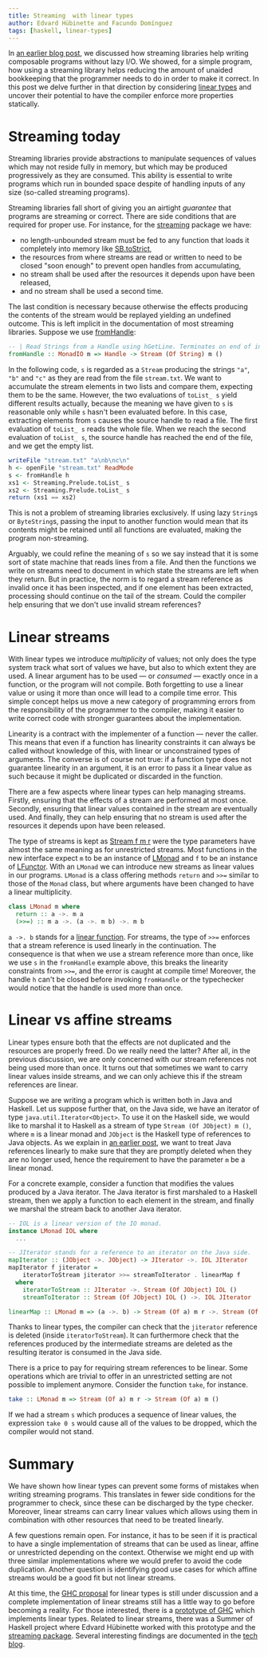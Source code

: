 ```yaml
---
title: Streaming  with linear types
author: Edvard Hübinette and Facundo Domínguez
tags: [haskell, linear-types]
---
```


In
[an earlier blog post](http://www.tweag.io/posts/2017-07-27-streaming-programs.html),
we discussed how streaming libraries
help writing composable programs without lazy I/O. We showed, for
a simple program, how using a streaming library helps reducing the
amount of unaided bookkeeping that the programmer needs to do in order
to make it correct. In this post we delve further in that direction
by considering
[linear types](http://www.tweag.io/posts/2017-03-13-linear-types.html)
and uncover their potential to have the compiler enforce more
properties statically.

# Streaming today

Streaming libraries provide abstractions to manipulate
sequences of values which may not reside fully in memory, but which
may be produced progressively as they are consumed. This ability is
essential to write programs which run in bounded space despite of
handling inputs of any size (so-called streaming programs).

Streaming libraries fall short of giving you an airtight _guarantee_
that programs are streaming or correct.
There are side conditions that are required for proper use. For instance,
for the [streaming](http://www.stackage.org/package/streaming) package we
have:

- no length-unbounded stream must be fed to any function that loads it
  completely into memory like
  [SB.toStrict](https://www.stackage.org/haddock/lts/streaming-bytestring/Data-ByteString-Streaming-Char8.html#v:toStrict),
- the resources from where streams are read or written to need to
  be closed "soon enough" to prevent open handles from accumulating,
- no stream shall be used after the resources it depends upon have
  been released,
- and no stream shall be used a second time.

The last condition is necessary because otherwise the effects producing
the contents of the stream would be replayed yielding an undefined outcome.
This is left implicit in the documentation of most streaming libraries.
Suppose we use
[fromHandle](https://www.stackage.org/haddock/lts-9.4/streaming-0.1.4.5/Streaming-Prelude.html#v:fromHandle):

```haskell
-- | Read Strings from a Handle using hGetLine. Terminates on end of input.
fromHandle :: MonadIO m => Handle -> Stream (Of String) m ()
```

In the following code, `s` is regarded as a `Stream` producing the strings `"a"`,
`"b"` and `"c"` as they are read from the file `stream.txt`.
We want to accumulate the stream elements in two lists
and compare them, expecting them to be the same. However, the two
evaluations of `toList_ s` yield different results actually, because
the meaning we have given to `s` is reasonable only while `s` hasn't been evaluated before.
In this case, extracting elements from `s` causes the source handle
to read a file. The first evaluation of `toList_ s` reads the whole
file. When we reach the second evaluation of `toList_ s`, the
source handle has reached the end of the file, and we get the empty
list.

```haskell
writeFile "stream.txt" "a\nb\nc\n"
h <- openFile "stream.txt" ReadMode
s <- fromHandle h
xs1 <- Streaming.Prelude.toList_ s
xs2 <- Streaming.Prelude.toList_ s
return (xs1 == xs2)
```

This is not a problem of streaming libraries exclusively. If using lazy
`String`s or `ByteString`s, passing the input to another
function would mean that its contents might be retained until all
functions are evaluated, making the program non-streaming.

Arguably, we could refine the meaning of `s` so we say instead that
it is some sort of state machine that reads lines from a file. And
then the functions we write on streams need to document in which state
the streams are left when they return. But in practice, the norm is to
regard a stream reference as invalid once it has been inspected, and if
one element has been extracted, processing should continue on the tail
of the stream. Could the compiler help ensuring that we don't use
invalid stream references?

# Linear streams

With linear types we introduce _multiplicity_ of values; not only does
the type system track what sort of values we have, but also to which
extent they are used. A linear argument has to be used — or
_consumed_ — exactly once in a function, or the program will not
compile. Both forgetting to use a linear value or using it
more than once will lead to a compile time error. This simple concept
helps us move a new category of programming errors from the
responsibility of the programmer to the compiler, making it easier
to write correct code with stronger guarantees about the implementation.

Linearity is a contract with the implementer of a function — never the
caller. This means that even if a function has linearity constraints it
can always be called without knowledge of this, with linear or
unconstrained types of arguments. The converse is of course not true:
if a function type does not guarantee linearity in an argument, it is
an error to pass it a linear value as such because it might be duplicated
or discarded in the function.

There are a few aspects where linear types can help managing streams.
Firstly, ensuring that the effects of a stream are performed at most
once. Secondly, ensuring that linear values contained in the stream are
eventually used. And finally, they can help ensuring that no stream is
used after the resources it depends upon have been released.

The type of streams is kept as
[Stream f m r](https://www.stackage.org/haddock/lts-9.17/streaming-0.1.4.5/Streaming-Internal.html#t:Stream)
were the type parameters
have almost the same meaning as for unrestricted streams. Most functions
in the new interface expect `m` to be an instance of [LMonad](https://github.com/m0ar/safe-streaming/blob/master/src/Control/Monad/LMonad.hs) and `f`
to be an instance of [LFunctor](https://github.com/m0ar/safe-streaming/blob/master/src/Data/Functor/LFunctor.hs).
With an `LMonad` we can introduce new streams as linear values in our
programs.
`LMonad` is a class offering methods `return` and `>>=` similar to those of
the `Monad` class, but where arguments have been changed to have a
linear multiplicity.

```haskell
class LMonad m where
  return :: a ->. m a
  (>>=) :: m a ->. (a ->. m b) ->. m b
```

`a ->. b` stands for a [linear function](https://github.com/ghc-proposals/ghc-proposals/pull/111).
For streams, the type of `>>=` enforces that a stream reference is
used linearly in the continuation. The consequence is that when
we use a stream reference more than once, like we use `s` in the `fromHandle`
example above, this breaks the linearity constraints from `>>=`, and the
error is caught at compile time!
Moreover, the handle `h` can't be closed before invoking `fromHandle` or the
typechecker would notice that the handle is used more than once.

# Linear vs affine streams

Linear types ensure both that the effects are not duplicated and the
resources are properly freed. Do we really need the latter?
After all, in the previous discussion, we are only concerned with our
stream references not being used more than once.
It turns out that sometimes we want to carry linear values inside
streams, and we can only achieve this if the stream references are
linear.

Suppose we are writing a program which is written both in Java and
Haskell. Let us suppose further that, on the Java side, we have an iterator
of type `java.util.Iterator<Object>`. To use it on the Haskell side, we
would like to marshal it to Haskell as a stream of type
`Stream (Of JObject) m ()`, where `m` is a linear monad and `JObject` is
the Haskell type of references to Java objects.
As we explain in
[an earlier post](https://www.tweag.io/posts/2017-11-29-linear-jvm.html),
we want to treat Java references linearly to make sure that they are
promptly deleted when they are no longer used, hence the requirement
to have the parameter `m` be a linear monad.

For a concrete example, consider a function that modifies
the values produced by a Java iterator. The Java iterator is first
marshaled to a Haskell stream, then we apply a function to each
element in the stream, and finally we marshal the stream back to
another Java iterator.

```Haskell
-- IOL is a linear version of the IO monad.
instance LMonad IOL where
  ...

-- JIterator stands for a reference to an iterator on the Java side.
mapIterator :: (JObject ->. JObject) -> JIterator ->. IOL JIterator
mapIterator f jiterator =
    iteratorToStream jiterator >>= streamToIterator . linearMap f
  where
    iteratorToStream :: JIterator ->. Stream (Of JObject) IOL ()
    streamToIterator :: Stream (Of JObject) IOL () ->. IOL JIterator

linearMap :: LMonad m => (a ->. b) -> Stream (Of a) m r ->. Stream (Of b) m r
```

Thanks to linear types, the compiler can check that the `jiterator`
reference is deleted (inside `iteratorToStream`). It can furthermore check
that the references produced by the intermediate streams are
deleted as the resulting iterator is consumed in the Java side.

There is a price to pay for requiring stream references
to be linear. Some operations which are trivial to offer in an
unrestricted setting are not possible to implement anymore.
Consider the function `take`, for instance.

```haskell
take :: LMonad m => Stream (Of a) m r -> Stream (Of a) m ()
```

If we had a stream `s` which produces a sequence of linear values, the
expression `take 0 s` would cause all of the values to be dropped, which
the compiler would not stand.

# Summary

We have shown how linear types can prevent some forms of
mistakes when writing streaming programs. This translates in fewer
side conditions for the programmer to check, since these can
be discharged by the type checker.
Moreover, linear streams can carry linear values which allows using
them in combination with other resources that need to be treated
linearly.

A few questions remain open. For instance, it has to be seen if it
is practical to have a single implementation of streams that can be
used as linear, affine or unrestricted depending on the context.
Otherwise we might end up with three similar implementations where
we would prefer to avoid the code duplication.
Another question is identifying good use cases for which affine
streams would be a good fit but not linear streams.

At this time, the [GHC proposal](https://github.com/ghc-proposals/ghc-proposals/pull/111)
for linear types is still under
discussion and a complete implementation of linear streams still
has a little way to go before becoming a reality.
For those interested, there is a
[prototype of GHC](https://github.com/tweag/ghc/tree/linear-types)
which implements linear types. Related to linear streams,
there was a Summer of Haskell project where Edvard
Hübinette worked with this prototype and the
[streaming package](https://github.com/m0ar/safe-streaming).
Several interesting findings are documented
in the [tech blog](https://m0ar.github.io/safe-streaming/).
